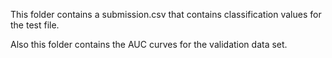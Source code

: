 This folder contains a submission.csv that contains classification values for the test file.

Also this folder contains the AUC curves for the validation data set.

